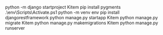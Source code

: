 <!-- criar projeto -->
python -m django startproject Kitem 
pip install pygments 
.\env\Scripts\Activate.ps1
python -m venv env
pip install djangorestframework
python manage.py startapp Kitem
python manage.py migrate Kitem
python manage.py makemigrations Kitem 
python manage.py runserver